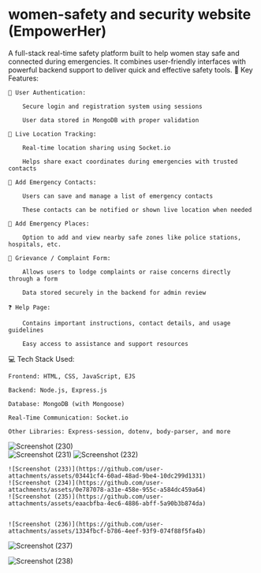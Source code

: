 # women-safety and security website (EmpowerHer)
A full-stack real-time safety platform built to help women stay safe and connected during emergencies. It combines user-friendly interfaces with powerful backend support to deliver quick and effective safety tools.
🔧 Key Features:

    🔐 User Authentication:

        Secure login and registration system using sessions

        User data stored in MongoDB with proper validation

    📍 Live Location Tracking:

        Real-time location sharing using Socket.io

        Helps share exact coordinates during emergencies with trusted contacts

    🚨 Add Emergency Contacts:

        Users can save and manage a list of emergency contacts

        These contacts can be notified or shown live location when needed

    🏥 Add Emergency Places:

        Option to add and view nearby safe zones like police stations, hospitals, etc.

    📝 Grievance / Complaint Form:

        Allows users to lodge complaints or raise concerns directly through a form

        Data stored securely in the backend for admin review

    ❓ Help Page:

        Contains important instructions, contact details, and usage guidelines

        Easy access to assistance and support resources

💻 Tech Stack Used:

    Frontend: HTML, CSS, JavaScript, EJS

    Backend: Node.js, Express.js

    Database: MongoDB (with Mongoose)

    Real-Time Communication: Socket.io

    Other Libraries: Express-session, dotenv, body-parser, and more
![Screenshot (230)](https://github.com/user-attachments/assets/a4926dc9-fdd2-42dd-a6d3-a74545394b35)  
![Screenshot (231)](https://github.com/user-attachments/assets/e74bfdd5-a26a-4d88-9820-26934599033a) 
![Screenshot (232)](https://github.com/user-attachments/assets/8f51c1f7-6a44-4ee8-b9b0-e2f38d97dfbd)
 




    ![Screenshot (233)](https://github.com/user-attachments/assets/03441cf4-60ad-48ad-9be4-10dc299d1331)  
    ![Screenshot (234)](https://github.com/user-attachments/assets/0e787078-a31e-458e-955c-a584dc459a64) 
    ![Screenshot (235)](https://github.com/user-attachments/assets/eaacbfba-4ec6-4886-abff-5a90b3b874da) 
    

    ![Screenshot (236)](https://github.com/user-attachments/assets/1334fbcf-b786-4eef-93f9-074f88f5fa4b) 
    
![Screenshot (237)](https://github.com/user-attachments/assets/624c7131-de86-4e62-bb45-b9d8cb0d9c8e) 

![Screenshot (238)](https://github.com/user-attachments/assets/343220ff-722c-44b0-946e-014548c9057e)





    
